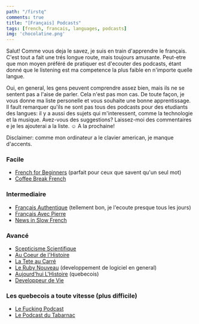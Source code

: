 ```yaml
---
path: "/firstq"
comments: true
title: "[Français] Podcasts"
tags: [french, francais, languages, podcasts]
img: 'chocolatine.png'
---
```


Salut! Comme vous deja le savez, je suis en train d'apprendre le français. C'est tout a fait une trés longue route, mais toujours amusante. Peut-etre que mon moyen préféré de pratiquer est d'ecouter des podcasts, étant donné que le listening est ma competence la plus faible en n'importe quelle langue.
<!--more-->
Oui, en general, les gens peuvent comprendre assez bien, mais ils ne se sentent pas a l'aise de parler. Cela n'est pas mon cas. De toute façon, je vous donne ma liste personelle et vous souhaite une bonne apprentissage. Il fault remarquer qu'ils ne sont pas tous des podcasts pour des etudiants des langues: il y a aussi des sujets qui m'interessent, comme la technologie et la musique. Avez-vous des suggestions? Laissez-moi des commentaires e je les ajouterai a la liste. ☺️ A la prochaine!

Disclaimer: comme mon ordinateur a le clavier american, je manque d'accents.

### Facile

- [French for Beginners](https://itunes.apple.com/ca/podcast/french-for-beginners/id582330874?mt=2) (parfait pour ceux que savent qu'un seul mot)
- [Coffee Break French](https://itunes.apple.com/ca/podcast/coffee-break-french-two-minute-challenge/id926980081?mt=2)

### Intermediaire

- [Français Authentique](https://itunes.apple.com/ca/podcast/podcast-francais-authentique/id500549470?mt=2) (tellement bon, je l'ecoute presque tous les jours)
- [Français Avec Pierre](https://itunes.apple.com/ca/podcast/learn-french-with-french-podcasts-fran%C3%A7ais-avec-pierre/id972673390?mt=2)
- [News in Slow French](https://itunes.apple.com/ca/podcast/french-podcast/id427774337?mt=2)

### Avancé

- [Scepticisme Scientifique](https://itunes.apple.com/ca/podcast/scepticisme-scientifique/id322099929?mt=2)
- [Au Coeur de l'Histoire](https://itunes.apple.com/ca/podcast/au-c%C5%93ur-de-lhistoire-de-franck-ferrand/id423534806?mt=2)
- [La Tete au Carré](https://itunes.apple.com/ca/podcast/la-t%C3%AAte-au-carr%C3%A9/id294060079?mt=2)
- [Le Ruby Nouveau](https://itunes.apple.com/ca/podcast/le-ruby-nouveau/id1211857817?mt=2) (developpement de logiciel en general)
- [Aujourd'hui L'Histoire](https://itunes.apple.com/ca/podcast/aujourdhui-lhistoire/id1040170456?mt=2) (quebecois)
- [Developpeur de Vie](http://feeds.soundcloud.com/users/soundcloud:users:328302816/sounds.rss
)

### Les quebecois a toute vitesse (plus difficile)

- [Le Fucking Podcast](https://itunes.apple.com/ca/podcast/le-f-ing-podcast/id1153019627?mt=2)
- [Le Podcast du Tabarnac](https://itunes.apple.com/ca/podcast/le-podcast-du-tabarnac/id1094569432?mt=2)
